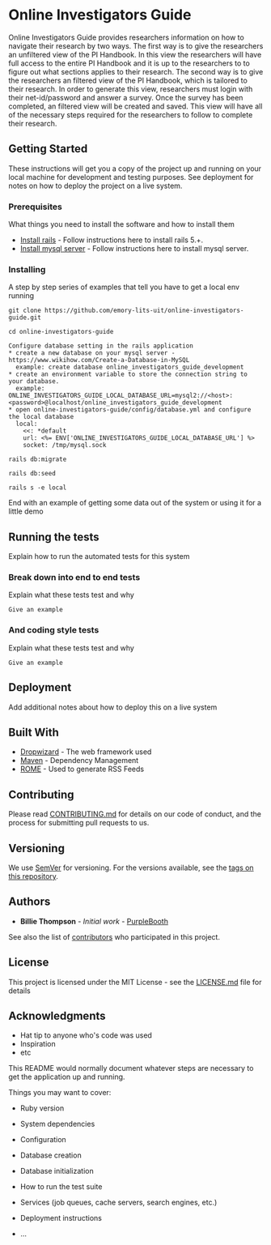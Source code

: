 # Online Investigators Guide

Online Investigators Guide provides researchers information on how to navigate their research by two ways.  The first way is to give the researchers
an unfiltered view of the PI Handbook. In this view the researchers will have full access to the entire PI Handbook and it is up to the researchers to
to figure out what sections applies to their research.  The second way is to give the researchers an filtered view of the PI Handbook, which is tailored
to their research.  In order to generate this view, researchers must login with their net-id/password and answer a survey. Once the survey has been
completed, an filtered view will be created and saved. This view will have all of the necessary steps required for the researchers to follow to complete
their research.

## Getting Started

These instructions will get you a copy of the project up and running on your local machine for development and testing purposes. See deployment for notes on how to deploy the project on a live system.

### Prerequisites

What things you need to install the software and how to install them

* [Install rails](http://railsapps.github.io/installing-rails.html)   - Follow instructions here to install rails 5.+.
* [Install mysql server](http://www.mysqltutorial.org/install-mysql/) - Follow instructions here to install mysql server.

### Installing

A step by step series of examples that tell you have to get a local env running

```
git clone https://github.com/emory-lits-uit/online-investigators-guide.git
```
```
cd online-investigators-guide
```
```
Configure database setting in the rails application
* create a new database on your mysql server - https://www.wikihow.com/Create-a-Database-in-MySQL
  example: create database online_investigators_guide_development
* create an environment variable to store the connection string to your database.
  example: ONLINE_INVESTIGATORS_GUIDE_LOCAL_DATABASE_URL=mysql2://<host>:<password>@localhost/online_investigators_guide_development
* open online-investigators-guide/config/database.yml and configure the local database
  local:
    <<: *default
    url: <%= ENV['ONLINE_INVESTIGATORS_GUIDE_LOCAL_DATABASE_URL'] %>
    socket: /tmp/mysql.sock
```
```
rails db:migrate
```
```
rails db:seed
```
```
rails s -e local
```

End with an example of getting some data out of the system or using it for a little demo

## Running the tests

Explain how to run the automated tests for this system

### Break down into end to end tests

Explain what these tests test and why

```
Give an example
```

### And coding style tests

Explain what these tests test and why

```
Give an example
```

## Deployment

Add additional notes about how to deploy this on a live system

## Built With

* [Dropwizard](http://www.dropwizard.io/1.0.2/docs/) - The web framework used
* [Maven](https://maven.apache.org/) - Dependency Management
* [ROME](https://rometools.github.io/rome/) - Used to generate RSS Feeds

## Contributing

Please read [CONTRIBUTING.md](https://gist.github.com/PurpleBooth/b24679402957c63ec426) for details on our code of conduct, and the process for submitting pull requests to us.

## Versioning

We use [SemVer](http://semver.org/) for versioning. For the versions available, see the [tags on this repository](https://github.com/your/project/tags).

## Authors

* **Billie Thompson** - *Initial work* - [PurpleBooth](https://github.com/PurpleBooth)

See also the list of [contributors](https://github.com/your/project/contributors) who participated in this project.

## License

This project is licensed under the MIT License - see the [LICENSE.md](LICENSE.md) file for details

## Acknowledgments

* Hat tip to anyone who's code was used
* Inspiration
* etc













This README would normally document whatever steps are necessary to get the
application up and running.

Things you may want to cover:

* Ruby version

* System dependencies

* Configuration

* Database creation

* Database initialization

* How to run the test suite

* Services (job queues, cache servers, search engines, etc.)

* Deployment instructions

* ...

